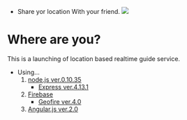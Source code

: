 * Share yor location With your friend.
![](https://bruwbird.com/public/img/initial/Where_are_you--logo.png)

# Where are you?
This is a launching of location based realtime guide service.

* Using...
    1. [node.js ver.0.10.35](https://nodejs.org/en/)
        * [Express ver.4.13.1 ](http://expressjs.com/)
    2. [Firebase](https://www.firebase.com/)
        * [Geofire ver.4.0](https://github.com/firebase/geofire-js)
    3. [Angular.js ver.2.0](https://angularjs.org/)


